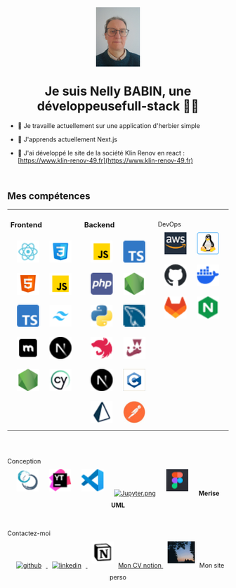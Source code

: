 ﻿<div align="center">
<img src="images/20240104_110828.jpg" align="center" style="width: 20%" alt="Ma photo" />
</div>  
  

# <h1 align="center">Je suis Nelly BABIN, une développeusefull-stack 👩‍💻</h1>  
  

- 🌱 Je travaille actuellement sur une application d'herbier simple  <br/> 
  

- 🔭 J'apprends actuellement Next.js  <br/> 
  

- 📣 J'ai développé le site de la société Klin Renov en react :
[https://www.klin-renov-49.fr](https://www.klin-renov-49.fr)  <br/> 
  

<br/>  


## <h2>Mes compétences</h2>  
<table><tr><td valign="top" width="33%">



### <h3>Frontend</h3> 
<div align="center">  
<a href="https://reactjs.org/" target="_blank"><img style="margin: 10px" src="images/react.png" alt="React" height="50" /></a>  
<a href="https://www.w3schools.com/css/" target="_blank"><img style="margin: 10px" src="images/css3.png" alt="CSS3" height="50" /></a>  
<a href="https://en.wikipedia.org/wiki/HTML5" target="_blank"><img style="margin: 10px" src="images/html5.png" alt="HTML5" height="50" /></a>  
<a href="https://www.javascript.com/" target="_blank"><img style="margin: 10px" src="images/js.png" alt="JavaScript" height="50" /></a>  
<a href="https://www.typescriptlang.org/" target="_blank"><img style="margin: 10px" src="images/typescript.png" alt="TypeScript" height="50" /></a>  
<a href="https://www.tailwindcss.com/" target="_blank"><img style="margin: 10px" src="images/tailwindcss.png" alt="Tailwind CSS" height="50" /></a>
<a href="https://www.material-tailwind.com/" target="_blank"><img style="margin: 10px" src="images/material-tailwind.png" alt="Materiel Tailwind" height="50" /></a> 
<a href="https://nextjs.org/" target="_blank"><img style="margin: 10px" src="images/nextjs.png" alt="NextJS" height="50" /></a>
<a href="https://nodejs.org/" target="_blank"><img style="margin: 10px" src="images/nodejs.png" alt="Node.js" height="50" /></a>
<a href="https://www.cypress.io/" target="_blank"><img style="margin: 10px" src="images/cypress.png" alt="Cypress" height="50" /></a>    
</div>

</td><td valign="top" width="33%">



### <h3>Backend</h3>  
<div align="center">  
<a href="https://www.javascript.com/" target="_blank"><img style="margin: 10px" src="images/js.png" alt="JavaScript" height="50" /></a>  
<a href="https://www.typescriptlang.org/" target="_blank"><img style="margin: 10px" src="images/typescript.png" alt="TypeScript" height="50" /></a>  
<a href="https://www.php.net/" target="_blank"><img style="margin: 10px" src="images/php.png" alt="PHP" height="50" /></a>  
<a href="https://nodejs.org/" target="_blank"><img style="margin: 10px" src="images/nodejs.png" alt="Node.js" height="50" /></a>  
<a href="https://www.python.org/" target="_blank"><img style="margin: 10px" src="images/python.png" alt="Python" height="50" /></a>  
<a href="https://www.mysql.com/" target="_blank"><img style="margin: 10px" src="images/mysql.png" alt="MySQL" height="50" /></a>  
<a href="https://nestjs.com/" target="_blank"><img style="margin: 10px" src="images/nestJs.png" alt="NestJS" height="50" /></a>  
<a href="https://www.jestjs.io/" target="_blank"><img style="margin: 10px" src="images/jest.png" alt="Jest" height="50" /></a>  
<a href="https://nextjs.org/" target="_blank"><img style="margin: 10px" src="images/nextjs.png" alt="NextJS" height="50" /></a> 
<a href="https://www.cprogramming.com/" target="_blank"><img style="margin: 10px" src="images/Langage_C.png" alt="C" height="50" /></a>  
<a href="https://www.prisma.io/" target="_blank"><img style="margin: 10px" src="images/prisma.png" alt="Prisma" height="50" /></a> 
<a href="https://www.postman.com/" target="_blank"><img style="margin: 10px" src="images/postman.jpg" alt="Postman" height="50" /></a>  
</div>

</td><td valign="top" width="33%">



### </h3> DevOps </h3>  
<div align="center">  
<a href="https://aws.amazon.com/" target="_blank"><img style="margin: 10px" src="images/aws.png" alt="AWS" height="50" /></a>  
<a href="https://www.linux.org/" target="_blank"><img style="margin: 10px" src="images/linux.png" alt="Linux" height="50" /></a>  
<a href="https://github.com/" target="_blank"><img style="margin: 10px" src="images/gitHub.png" alt="Git" height="50" /></a>  
<a href="https://www.docker.com/" target="_blank"><img style="margin: 10px" src="images/docker.png" alt="Docker" height="50" /></a>  
<a href="https://about.gitlab.com/" target="_blank"><img style="margin: 10px" src="images/gitlab.png" alt="GitLab" height="50" /></a>  
<a href="https://www.nginx.com/" target="_blank"><img style="margin: 10px" src="images/nginx.png" alt="Nginx" height="50" /></a>  
</div>


</td></tr></table>  

<br/>  

## </h2> Conception </h2>  
<div align="center">
<a href="https://www.scrum.org/" target="_blank"><img style="margin: 10px" src="images/Scrum.png" alt="Scrum" height="50" /></a>  
<a href="https://www.jetbrains.com/fr-fr/youtrack/" target="_blank"><img style="margin: 10px" src="images/youtrack.png" alt="Youtrack" height="50" /></a> 
<a href="https://code.visualstudio.com/" target="_blank"><img style="margin: 10px" src="images/visualStudiocode.png" alt="Visual Studio Code" height="50" /></a> 
<a href="https://jupyter.org/" target="_blank"><img style="margin: 10px" src="Jupyter.png.png" alt="Jupyter.png" height="50" /></a>  
<a href="https://www.figma.com/" target="_blank"><img style="margin: 10px" src="images/figma.png" alt="Figma" height="50" /></a>
<span style="margin: 10px"><b>Merise</b></span>
<span style="margin: 10px"><b>UML</b></span>
</div>  
  

<br/>

## </h2> Contactez-moi </h2>  
<div align="center">
<a href="https://github.com/nelbab" target="_blank">
<img src=https://img.shields.io/badge/github-%2324292e.svg?&style=for-the-badge&logo=github&logoColor=white alt="github" title="github" style="margin: 10px;" />
</a>
<a href="https://www.linkedin.com/in/nelly-babin/" target="_blank">
<img src=https://img.shields.io/badge/linkedin-%231E77B5.svg?&style=for-the-badge&logo=linkedin&logoColor=white alt="linkedin" title="linkedin" style="margin: 10px;" />
</a>
<a href="https://nelly-babin.notion.site/D-veloppeuse-Back-end-FullStack-10ea0d7b645f80748768ca10e8d47d43" target="_blank">
<img src=images/notion.png alt="notion" title="notion" style="margin: 10px;" height="50" />Mon CV notion
</a>
<a href="http://nelly.babin.free.fr/" target="_blank" title="Mon site perso" style="text-decoration: none;">
<img src=images/logo.png alt="notion" title="notion" style="margin: 10px;"  height="50" />Mon site perso
</a>  
</div>  
  

<br/>  


